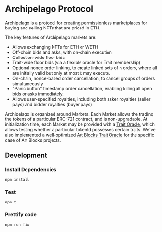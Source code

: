 # Archipelago Protocol

Archipelago is a protocol for creating permissionless marketplaces for buying
and selling NFTs that are priced in ETH.

The key features of Archipelago markets are:

- Allows exchanging NFTs for ETH or WETH
- Off-chain bids and asks, with on-chain execution
- Collection-wide floor bids
- Trait-wide floor bids (via a flexible oracle for Trait membership)
- Optional nonce order linking, to create linked sets of `n` orders, where all
  are initially valid but only at most `k` may execute.
- On-chain, nonce-based order cancellation, to cancel groups of orders
  simultaneously
- "Panic button" timestamp order cancellation, enabling killing all open bids
  or asks immediately.
- Allows user-specified royalties, including both asker royalties (seller pays)
  and bidder royalties (buyer pays)

Archipelago is organized around [Markets](./contracts/Market.sol). Each Market
allows the trading the tokens of a particular ERC-721 contract, and is
non-upgradable. At initialization time, each Market may be provided with a
[Trait Oracle](./contracts/ITraitOracle.sol), which allows testing whether a
particular tokenId possesses certain traits. We've also implemented a
well-optimized [Art Blocks Trait Oracle](./contracts/ArtblocksTraitOracle.sol)
for the specific case of Art Blocks projects.

## Development

### Install Dependencies

`npm install`

### Test

`npm t`

### Prettify code

`npm run fix`
